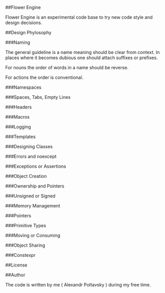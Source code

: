

##Flower Engine

Flower Engine is an experimental code base to try new code style and design decisions.

##Design Phylosophy

###Naming

The general guideline is a name meaning should be clear from context. In places where it
becomes dubious one should attach suffixes or prefixes. 

For nouns the order of words in a name should be reverse.

For actions the order is conventional.

###Namespaces

###Spaces, Tabs, Empty Lines

###Headers

###Macros

###Logging

###Templates

###Designing Classes

###Errors and noexcept

###Exceptions or Assertions

###Object Creation

###Ownership and Pointers

###Unsigned or Signed

###Memory Management

###Pointers

###Primitive Types

###Moving or Consuming

###Object Sharing

###Constexpr

##License

##Author

The code is written by me ( Alexandr Poltavsky ) during my free time.


